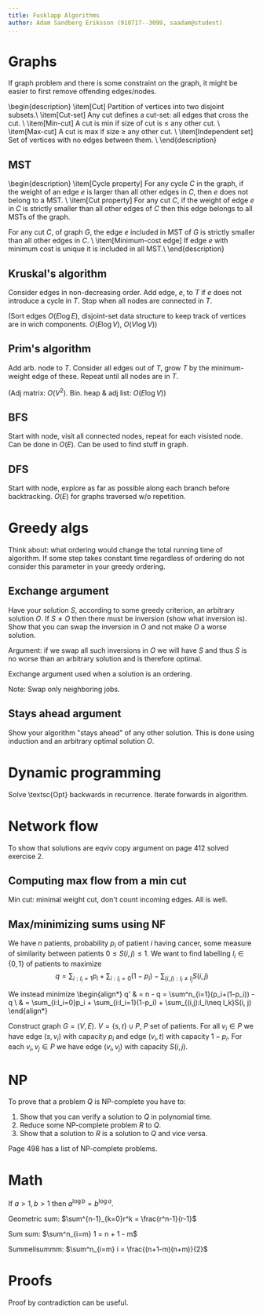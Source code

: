 ```yaml
---
title: Fusklapp Algorithms
author: Adam Sandberg Eriksson (910717--3099, saadam@student)
...
```



# Graphs

If graph problem and there is some constraint on the graph, it might be easier to first remove offending edges/nodes.

\begin{description}
\item[Cut]
Partition of vertices into two disjoint subsets.\\
\item[Cut-set]
Any cut defines a cut-set: all edges that cross the cut. \\
\item[Min-cut]
A cut is min if size of cut is ≤ any other cut. \\
\item[Max-cut]
A cut is max if size ≥ any other cut. \\
\item[Independent set] Set of vertices with no edges between them. \\
\end{description}

## MST

\begin{description}
\item[Cycle property]
For any cycle $C$ in the graph, if the weight of an edge $e$ is larger than all other edges in $C$, then $e$ does not belong to a MST. \\
\item[Cut property]
For any cut $C$, if the weight of edge $e$ in $C$ is strictly smaller than all
other edges of $C$ then this edge belongs to all MSTs of the graph.

For any cut $C$, of graph $G$, the edge $e$ included in MST of $G$ is strictly
smaller than all other edges in $C$. \\
\item[Minimum-cost edge]
If edge $e$ with minimum cost is unique it is included in all MST.\\
\end{description}

## Kruskal's algorithm

Consider edges in non-decreasing order. Add edge, $e$, to $T$ if $e$ does not
introduce a cycle in $T$. Stop when all nodes are connected in $T$.

(Sort edges $O(E \log E)$, disjoint-set data structure to keep track of
vertices are in wich components. $O(E \log V)$, $O(V \log V)$)

## Prim's algorithm

Add arb. node to $T$. Consider all edges out of $T$, grow $T$ by the minimum-weight edge of these. Repeat until all nodes are in $T$.

(Adj matrix: $O(V^2)$. Bin. heap & adj list: $O(E \log V)$)

## BFS

Start with node, visit all connected nodes, repeat for each visisted node. Can
be done in $O(E)$. Can be used to find stuff in graph.

## DFS

Start with node, explore as far as possible along each branch before
backtracking. $O(E)$ for graphs traversed w/o repetition.


# Greedy algs

Think about: what ordering would change the total running time of algorithm. If some step takes constant time regardless of ordering do not consider this parameter in your greedy ordering.

## Exchange argument

Have your solution $S$, according to some greedy criterion, an arbitrary solution $O$. If $S \neq O$ then there must be inversion (show what inversion is). Show that you can swap the inversion in $O$ and not make $O$ a worse solution.

Argument: if we swap all such inversions in $O$ we will have $S$ and thus $S$ is no worse than an arbitrary solution and is therefore optimal.

Exchange argument used when a solution is an ordering.

Note:
Swap only neighboring jobs.

## Stays ahead argument

Show your algorithm "stays ahead" of any other solution. This is done using induction and an arbitrary optimal solution $O$.


# Dynamic programming

Solve \textsc{Opt} backwards in recurrence. Iterate forwards in algorithm.


# Network flow

To show that solutions are eqviv copy argument on page 412 solved exercise 2.

## Computing max flow from a min cut

Min cut: minimal weight cut, don't count incoming edges. All is well.

## Max/minimizing sums using NF

We have $n$ patients, probability $p_i$ of patient $i$ having cancer, some measure of similarity between patients $0≤S(i, j)≤1$. We want to find labelling $l_i \in \{0, 1\}$ of patients to maximize
$$q = \sum_{i:l_i=1}p_i + \sum_{i:l_i=0}(1-p_i) - \sum_{(i,j):l_i\neq l_j}S(i, j)$$

We instead minimize
\begin{align*}
  q' & = n - q = \sum^n_{i=1}(p_i+(1-p_i)) - q \\
     & = \sum_{i:l_i=0}p_i + \sum_{i:l_i=1}(1-p_i) + \sum_{(i,j):l_i\neq l_k}S(i, j)
\end{align*}

Construct graph $G=(V, E)$. $V=\{s, t\} \cup P$, $P$ set of patients. For all $v_i \in P$ we have edge $(s, v_i)$ with capacity $p_i$ and edge $(v_i, t)$ with capacity $1-p_i$. For each $v_i, v_j \in P$ we have edge $(v_i, v_j)$ with capacity $S(i, j)$.


# NP

To prove that a problem $Q$ is NP-complete you have to:

1. Show that you can verify a solution to $Q$ in polynomial time.
2. Reduce some NP-complete problem $R$ to $Q$.
3. Show that a solution to $R$ is a solution to $Q$ and vice versa.

Page 498 has a list of NP-complete problems.

# Math

If $a > 1, b > 1$ then $a^{\log b} = b^{\log a}$.

Geometric sum: $\sum^{n-1}_{k=0}r^k = \frac{r^n-1}{r-1}$

Sum sum: $\sum^n_{i=m} 1 = n + 1 - m$

Summelisummm: $\sum^n_{i=m} i = \frac{(n+1-m)(n+m)}{2}$

# Proofs

Proof by contradiction can be useful.
